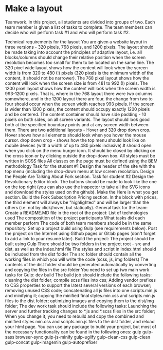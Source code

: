 # Make a layout

Teamwork.
In this project, all students are divided into groups of two. Each team member is given a list of tasks to complete. The team members can decide who will perform task #1 and who will perform task #2.

Technical requirements for the layout
You are given a website layout in three versions - 320 pixels, 768 pixels, and 1200 pixels.
The layout should be made taking into account the principles of adaptive layout, i.e. all blocks/columns should change their relative position when the screen resolution becomes too small for them to be located on the same line.
The 320 pixel wide layout shows how the content will look when the screen width is from 320 to 480 (!) pixels (320 pixels is the minimum width of the content, it should not be narrower).
The 768 pixel layout shows how the content will look when the screen size is from 481 to 992 (!) pixels.
The 1200 pixel layout shows how the content will look when the screen width is 993-1200 pixels. That is, where in the 768 layout there were two columns somewhere, and in the 1200 layout there are four, the change from two to four should occur when the screen width reaches 993 pixels.
If the screen is wider than 1200 pixels, the content should occupy exactly 1200 pixels and be centered.
The content container should have side padding - 10 pixels on both sides, on all screen variants.
The layout should look good both at the specified boundary points and at any screen width between them.
There are two additional layouts - Hover and 320 drop down crop. Hover shows how all elements should look when you hover the mouse cursor. drop down crop - shows how the top menu should look like on mobile devices (with a width of up to 480 pixels inclusive).It should open when you click on the menu burger icon. It should be closed by clicking on the cross icon or by clicking outside the drop-down box.
All styles must be written in SCSS files
All classes on the page must be defined using the BEM methodology
Task for the student #1
Design the header of the site with the top menu (including the drop-down menu at low screen resolution.
Design the People Are Talking About Fork section.
Task for student #2
Design the Revolutionary Editor block. The buttons should be made to look like the one on the top right (you can also use the inspector to take all the SVG icons and download the styles used on the github).
Make the Here is what you get section.
Build the Fork Subscription Pricing section. In the block with prices, the third element will always be "highlighted" and will be larger than the others (i.e. not by click/hover, but statically).
General task for the team:
Create a README.MD file in the root of the project:
List of technologies used
The composition of the project participants
What tasks did each member perform
The code of both team members should be in the same repository.
Set up a project build using Gulp (see requirements below).
Post the project on the Internet using Github pages or Gitlab pages (don't forget to add a link to your resume later).
Build the project:
The project should be built using Gulp
There should be two folders in the project root - src and dist, as well as the index.html file
The styles and script in index.html should be included from the dist folder
The src folder should contain all the working files in which you will write the code (scss, js, img folders)
The contents of the dist folder should be generated automatically by converting and copying the files in the src folder
You need to set up two main work tasks for Gulp:
dev
build
The build job should include the following tasks:
cleaning the dist folder;
compile scss files into css;
Adding vendor prefixes to CSS properties to support the latest several versions of each browser;
removing unused CSS code;
concatenating all js files into one scripts.min.js and minifying it;
copying the minified final styles.min.css and scripts.min.js files to the dist folder;
optimizing images and copying them to the dist/img folder;
The dev work task should include the following tasks:
Launching the server and further tracking changes to *.js and *.scss files in the src folder;
When you change it, you need to rebuild and copy the combined and minified styles.min.css and scripts.min.js files to the dist folder, and reload your html page.
You can use any package to build your project, but most of the necessary functionality can be found in the following ones:
gulp
gulp-sass
browser-sync
gulp-js-minify
gulp-uglify
gulp-clean-css
gulp-clean
gulp-concat
gulp-imagemin
gulp-autoprefixer
